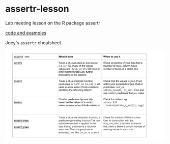 # assertr-lesson
Lab meeting lesson on the R package assertr

[code and examples](https://github.com/JoeyBernhardt/assertr-lesson/blob/master/assertr-lesson.md)


Joey's `assertr` cheatsheet 

![](https://github.com/JoeyBernhardt/assertr-lesson/blob/master/assertr_cheatcheat.png)
